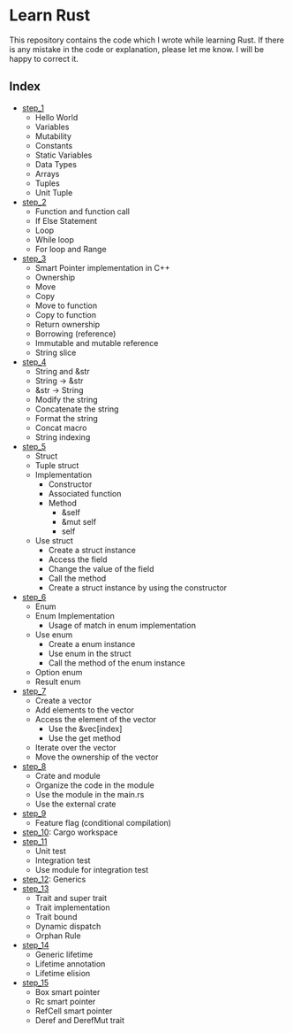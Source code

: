 # Learn Rust

This repository contains the code which I wrote while learning Rust. If there is any mistake in the code or explanation, please let me know. I will be happy to correct it.

## Index

- [step_1](step_1)
  - Hello World
  - Variables
  - Mutability
  - Constants
  - Static Variables
  - Data Types
  - Arrays
  - Tuples
  - Unit Tuple
- [step_2](step_2)
  - Function and function call
  - If Else Statement
  - Loop
  - While loop
  - For loop and Range
- [step_3](step_3)
  - Smart Pointer implementation in C++
  - Ownership
  - Move
  - Copy
  - Move to function
  - Copy to function
  - Return ownership
  - Borrowing (reference)
  - Immutable and mutable reference
  - String slice
- [step_4](step_4)
  - String and &str
  - String -> &str
  - &str -> String
  - Modify the string
  - Concatenate the string
  - Format the string
  - Concat macro
  - String indexing
- [step_5](step_5)
  - Struct
  - Tuple struct
  - Implementation
    - Constructor
    - Associated function
    - Method
      - &self
      - &mut self
      - self
  - Use struct
    - Create a struct instance
    - Access the field
    - Change the value of the field
    - Call the method
    - Create a struct instance by using the constructor
- [step_6](step_6)
  - Enum
  - Enum Implementation
    - Usage of match in enum implementation
  - Use enum
    - Create a enum instance
    - Use enum in the struct
    - Call the method of the enum instance
  - Option enum
  - Result enum
- [step_7](step_7)
  - Create a vector
  - Add elements to the vector
  - Access the element of the vector
    - Use the &vec[index]
    - Use the get method
  - Iterate over the vector
  - Move the ownership of the vector
- [step_8](step_8)
  - Crate and module
  - Organize the code in the module
  - Use the module in the main.rs
  - Use the external crate
- [step_9](step_9)
  - Feature flag (conditional compilation)
- [step_10](step_10): Cargo workspace
- [step_11](step_11)
  - Unit test
  - Integration test
  - Use module for integration test
- [step_12](step_12): Generics
- [step_13](step_13)
  - Trait and super trait
  - Trait implementation
  - Trait bound
  - Dynamic dispatch
  - Orphan Rule
- [step_14](step_14)
  - Generic lifetime
  - Lifetime annotation
  - Lifetime elision
- [step_15](step_15)
  - Box smart pointer
  - Rc smart pointer
  - RefCell smart pointer
  - Deref and DerefMut trait
